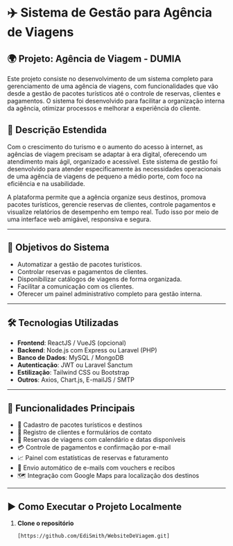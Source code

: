 # ✈️ Sistema de Gestão para Agência de Viagens

## 🌍 Projeto: Agência de Viagem - DUMIA

Este projeto consiste no desenvolvimento de um sistema completo para gerenciamento de uma agência de viagens, com funcionalidades que vão desde a gestão de pacotes turísticos até o controle de reservas, clientes e pagamentos. O sistema foi desenvolvido para facilitar a organização interna da agência, otimizar processos e melhorar a experiência do cliente.



## 📖 Descrição Estendida

Com o crescimento do turismo e o aumento do acesso à internet, as agências de viagem precisam se adaptar à era digital, oferecendo um atendimento mais ágil, organizado e acessível. Este sistema de gestão foi desenvolvido para atender especificamente às necessidades operacionais de uma agência de viagens de pequeno a médio porte, com foco na eficiência e na usabilidade.

A plataforma permite que a agência organize seus destinos, promova pacotes turísticos, gerencie reservas de clientes, controle pagamentos e visualize relatórios de desempenho em tempo real. Tudo isso por meio de uma interface web amigável, responsiva e segura.

---

## 🎯 Objetivos do Sistema

- Automatizar a gestão de pacotes turísticos.
- Controlar reservas e pagamentos de clientes.
- Disponibilizar catálogos de viagens de forma organizada.
- Facilitar a comunicação com os clientes.
- Oferecer um painel administrativo completo para gestão interna.

---

## 🛠️ Tecnologias Utilizadas

- **Frontend**: ReactJS / VueJS (opcional)
- **Backend**: Node.js com Express ou Laravel (PHP)
- **Banco de Dados**: MySQL / MongoDB
- **Autenticação**: JWT ou Laravel Sanctum
- **Estilização**: Tailwind CSS ou Bootstrap
- **Outros**: Axios, Chart.js, E-mailJS / SMTP

---

## 🧰 Funcionalidades Principais

- 🧳 Cadastro de pacotes turísticos e destinos
- 👤 Registro de clientes e formulários de contato
- 📆 Reservas de viagens com calendário e datas disponíveis
- 💳 Controle de pagamentos e confirmação por e-mail
- 📈 Painel com estatísticas de reservas e faturamento
- 📨 Envio automático de e-mails com vouchers e recibos
- 🗺️ Integração com Google Maps para localização dos destinos

---

## ▶️ Como Executar o Projeto Localmente

1. **Clone o repositório**
   ```bash[
   [https://github.com/EdiSmith/WebsiteDeViagem.git]
